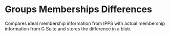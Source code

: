 # Groups Memberships Differences
Compares ideal membership information from IPPS with actual membership information from G Suite and stores the difference in a blob.